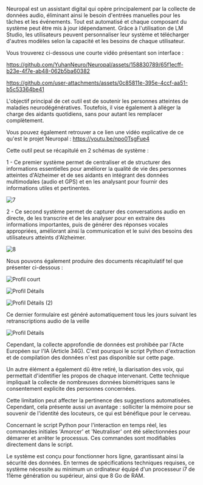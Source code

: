 



Neuropal est un assistant digital qui opère principalement par la collecte de données audio, éliminant ainsi le besoin d'entrées manuelles pour les tâches et les événements. 
Tout est automatisé et chaque composant du système peut être mis à jour idépendament. 
Grâce à l'utilisation de LM Studio, les utilisateurs peuvent personnaliser leur système et télécharger d'autres modèles selon la capacité et les besoins de chaque utilisateur.




Vous trouverez ci-dessous une courte vidéo présentant son interface :

https://github.com/YuhanNeuro/Neuropal/assets/158830789/65f1ecff-b23e-4f7e-ab48-062b5ba60382

https://github.com/user-attachments/assets/0c85811e-395e-4ccf-aa51-b5c53364be41












L'objectif principal de cet outil est de soutenir les personnes atteintes de maladies neurodégénératives. Toutefois, il vise également à alléger la charge des aidants quotidiens, sans pour autant les remplacer complètement.

Vous pouvez également retrouver a ce lien une vidéo explicative de ce qu'est le projet Neuropal : https://youtu.be/npo0TsgFue4



  

  
  


  

  

  

  



Cette outil peut se récapitulé en 2 schémas de système : 

 1 - Ce premier système permet de centraliser et de structurer des informations essentielles pour améliorer la qualité de vie des personnes atteintes d'Alzheimer et de ses aidants en intégrant des données multimodales (audio et GPS) et en les analysant pour fournir des informations utiles et pertinentes.

 ![7](https://github.com/YuhanNeuro/Neuropal/assets/158830789/cffaf100-8f69-4061-b42a-942b5ae887b3)

 2 - Ce second système permet de capturer des conversations audio en directe, de les transcrire et de les analyser pour en extraire des informations importantes, puis de générer des réponses vocales appropriées, améliorant ainsi la communication et le suivi des besoins des utilisateurs atteints d'Alzheimer.

 ![8](https://github.com/YuhanNeuro/Neuropal/assets/158830789/53b50247-26fc-46f6-be51-34a9b7cc7b1f)




Nous pouvons également produire des documents récapitulatif tel que présenter ci-dessous : 


![Profil court](https://github.com/YuhanNeuro/Neuropal/assets/158830789/3d117ba0-f069-405a-9392-86d860eb9665)

![Profil Détails](https://github.com/YuhanNeuro/Neuropal/assets/158830789/ba3a5378-45f2-4f15-9751-ff43c7c418e3)

![Profil Détails (2)](https://github.com/YuhanNeuro/Neuropal/assets/158830789/1e4a06ea-fba8-49bf-9f6c-c25ee9a5d5a1)





Ce dernier formulaire est généré automatiquement tous les jours suivant les retranscriptions audio de la veille


![Profil Détails](https://github.com/YuhanNeuro/Neuropal/assets/158830789/db523b0d-a37c-4068-8b0f-f795f6ef9503)










Cependant, la collecte approfondie de données est prohibée par l'Acte Européen sur l'IA (Article 34G). C'est pourquoi le script Python d'extraction et de compilation des données n'est pas disponible sur cette page. 

Un autre élément a également dû être retiré, la diarisation des voix, qui permettait d'identifier les propos de chaque intervenant. 
Cette technique impliquait la collecte de nombreuses données biométriques sans le consentement explicite des personnes concernées. 

Cette limitation peut affecter la pertinence des suggestions automatisées. Cependant, cela présente aussi un avantage : solliciter la mémoire pour se souvenir de l'identité des locuteurs, ce qui est bénéfique pour le cerveau.


Concernant le script Python pour l'interaction en temps réel, les commandes initiales 'Amorcer' et 'Neutraliser' ont été sélectionnées pour démarrer et arrêter le processus. Ces commandes sont modifiables directement dans le script. 

Le système est conçu pour fonctionner hors ligne, garantissant ainsi la sécurité des données. En termes de spécifications techniques requises, ce système nécessite au minimum un ordinateur équipé d'un processeur i7 de 11ème génération ou supérieur, ainsi que 8 Go de RAM.





















